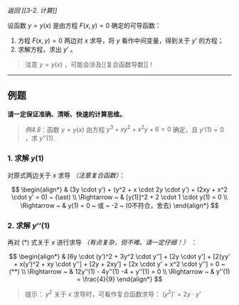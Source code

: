 *返回 [[3-2. 计算]]*

设函数 $y=y(x)$ 是由方程 $F(x,y)=0$ 确定的可导函数：

1. 方程 $F(x,y)=0$ 两边对 $x$ 求导，将 $y$ 看作中间变量，得到关于 $y’$ 的方程；
2. 求解方程，求出 $y’$ 。

> 注意 $y=y(x)$ ，可能会涉及[[复合函数导数]]！

***

## 例题

**请一定保证准确、清晰、快速的计算思维。**

> *例4.8*：函数 $y=y(x)$ 由方程 $y^3 + x y^2 + x^2 y + 6 = 0$ 确定，且 $y’(1)=0$ ，求 $y’’(1)$.

### 1. 求解 $y(1)$

对原式两边关于 $x$ 求导 *（注意复合函数）*：

$$
\begin{align*}
  & (3y \cdot y’) + (y^2 + x \cdot 2y \cdot y’) + (2xy + x^2 \cdot y’ = 0) ~ (\ast) \\
 \Rightarrow ~ & [y(1)]^2 + 2 \cdot 1 \cdot y(1) = 0 \\
 \Rightarrow ~ & y(1) = 0 ~ 或 ~ -2 ~ (0不符合，舍去)
\end{align*}
$$

### 2. 求解 $y’’(1)$

再对 $(\ast)$ 式关于 $x$ 进行求导 *（有点复杂，但不难。请一定仔细！）* ：

$$
\begin{align*}
  & [6y \cdot (y’)^2 + 3y^2 \cdot y’’] + [2y \cdot y’] + [2(yy’ + x(y’)^2 + xy \cdot y’’] + [2y + 2xy’] + [2x \cdot y’ + x^2 \cdot y’’] = 0 ~ (**) \\
  \Rightarrow ~ & 12y’’(1) - 4y’’(1) -4 + y’’(1) = 0 \\
  \Rightarrow ~ & y’’(1) = \frac{4}{9}
\end{align*}
$$

> 提示： $y^2$ 关于 $x$ 求导时，可看作复合函数求导： $(y^2)’ = 2y \cdot y’$
